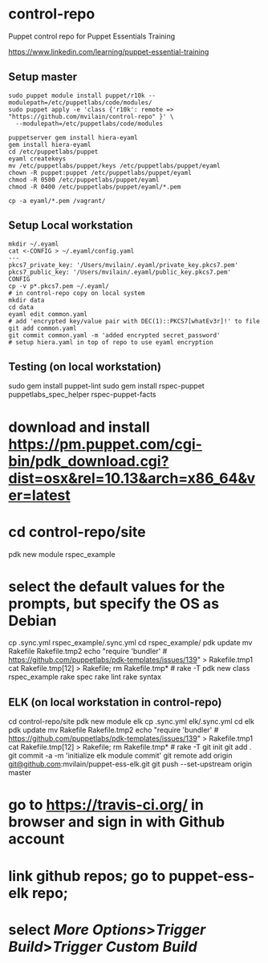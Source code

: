 # control-repo
Puppet control repo for Puppet Essentials Training

https://www.linkedin.com/learning/puppet-essential-training

## Setup master

```
sudo puppet module install puppet/r10k --modulepath=/etc/puppetlabs/code/modules/
sudo puppet apply -e 'class {'r10k': remote => "https://github.com/mvilain/control-repo" }' \
  --modulepath=/etc/puppetlabs/code/modules

puppetserver gem install hiera-eyaml
gem install hiera-eyaml
cd /etc/puppetlabs/puppet
eyaml createkeys
mv /etc/puppetlabs/puppet/keys /etc/puppetlabs/puppet/eyaml
chown -R puppet:puppet /etc/puppetlabs/puppet/eyaml
chmod -R 0500 /etc/puppetlabs/puppet/eyaml
chmod -R 0400 /etc/puppetlabs/puppet/eyaml/*.pem

cp -a eyaml/*.pem /vagrant/
```

## Setup Local workstation

```
mkdir ~/.eyaml
cat <-CONFIG > ~/.eyaml/config.yaml
---
pkcs7_private_key: '/Users/mvilain/.eyaml/private_key.pkcs7.pem'
pkcs7_public_key: '/Users/mvilain/.eyaml/public_key.pkcs7.pem'
CONFIG
cp -v p*.pkcs7.pem ~/.eyaml/
# in control-repo copy on local system
mkdir data
cd data
eyaml edit common.yaml
# add 'encrypted key/value pair with DEC(1)::PKCS7[whatEv3r]!' to file
git add common.yaml
git commit common.yaml -m 'added encrypted secret_password'
# setup hiera.yaml in top of repo to use eyaml encryption
```

## Testing (on local workstation)

sudo gem install puppet-lint
sudo gem install rspec-puppet puppetlabs_spec_helper rspec-puppet-facts
# download and install https://pm.puppet.com/cgi-bin/pdk_download.cgi?dist=osx&rel=10.13&arch=x86_64&ver=latest
# cd control-repo/site
pdk new module rspec_example
# select the default values for the prompts, but specify the OS as Debian
cp .sync.yml rspec_example/.sync.yml
cd rspec_example/
pdk update
mv Rakefile Rakefile.tmp2
echo "require 'bundler' # https://github.com/puppetlabs/pdk-templates/issues/139" > Rakefile.tmp1
cat Rakefile.tmp[12] > Rakefile; rm Rakefile.tmp* # rake -T
pdk new class rspec_example
rake spec
rake lint
rake syntax

## ELK (on local workstation in control-repo)

cd control-repo/site
pdk new module elk
cp .sync.yml elk/.sync.yml
cd elk
pdk update
mv Rakefile Rakefile.tmp2
echo "require 'bundler' # https://github.com/puppetlabs/pdk-templates/issues/139" > Rakefile.tmp1
cat Rakefile.tmp[12] > Rakefile; rm Rakefile.tmp* # rake -T
git init
git add .
git commit -a -m 'initialize elk module commit'
git remote add origin git@github.com:mvilain/puppet-ess-elk.git
git push --set-upstream origin master

# go to https://travis-ci.org/ in browser and sign in with Github account
# link github repos; go to puppet-ess-elk repo;
# select *More Options*>*Trigger Build*>*Trigger Custom Build*

```
